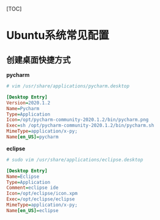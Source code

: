 [TOC]

# Ubuntu系统常见配置

## 创建桌面快捷方式

**pycharm**

```ini
# vim /usr/share/applications/pycharm.desktop

[Desktop Entry]
Version=2020.1.2
Name=Pycharm
Type=Application
Icon=/opt/pycharm-community-2020.1.2/bin/pycharm.png
Exec=sh /opt/pycharm-community-2020.1.2/bin/pycharm.sh
MimeType=application/x-py;
Name[en_US]=pycharm
```

**eclipse**

```ini
# sudo vim /usr/share/applications/eclipse.desktop

[Desktop Entry]
Name=Eclipse
Type=Application
Comment=eclipse ide
Icon=/opt/eclipse/icon.xpm
Exec=/opt/eclipse/eclipse
MimeType=application/x-py;
Name[en_US]=eclipse
```

